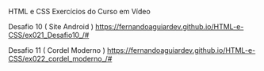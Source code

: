HTML e CSS 
Exercícios do Curso em Vídeo
 
 
 Desafio 10 ( Site Android )
 https://fernandoaguiardev.github.io/HTML-e-CSS/ex021_Desafio10_/#

 Desafio 11 ( Cordel Moderno )
 https://fernandoaguiardev.github.io/HTML-e-CSS/ex022_cordel_moderno_/#
